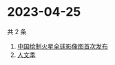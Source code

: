 # 2023-04-25

共 2 条

<!-- BEGIN -->
<!-- 最后更新时间 Tue Apr 25 2023 06:08:16 GMT+0800 (China Standard Time) -->

1. [中国绘制火星全球影像图首次发布](https://www.zhihu.com/search?q=中国绘制火星全球影像图首次发布)
1. [人文季](https://www.zhihu.com/search?q=人文季)

<!-- END -->
